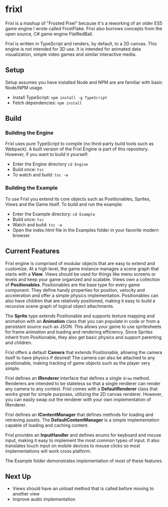 # frixl
Frixl is a mashup of "Frosted Pixel" because it's a reworking of an older ES5
game engine I wrote called FrostFlake. Frixl also borrows concepts from the open
source, C# game engine FlatRedBall.

Frixl is written in TypeScript and renders, by default, to a 2D canvas. This 
engine is not intended for 3D use. It is intended for animated data visualization,
simple video games and similar interactive media.

## Setup
Setup assumes you have installed Node and NPM are are familiar with basic Node/NPM usage.

- Install TypeScript: `npm install -g TypeScript`
- Fetch dependencies: `npm install`

## Build

### Building the Engine
Frixl uses pure TypeScript to compile (no third-party build tools such as Webpack). A built version of the Frixl Engine is part of this repository. However, if you want to build it yourself:

- Enter the Engine directory `cd Engine`
- Build once: `tsc`
- To watch and build: `tsc -w`

### Building the Example
To use Frixl you extend its core objects such as Positionables, Sprites, Views and the Game itself. To build and run the example:

- Enter the Example directory: `cd Example`
- Build once: `tsc`
- Watch and build: `tsc -w`
- Open the index.html file in the Examples folder in your favorite modern browser.


## Current Features
Frixl engine is comprised of modular objects that are easy to extend and customize. At a high level, the game instance manages a scene graph that starts with a **View**. Views should be used for things like menu screens or levels and keep your game organized and scalable. Views own a collection of **Positionables**. Positionables are the base type for every game component. They define handy properties for position, velocity and acceleration and offer a simple physics implementation. Positionables can also have children that are relatively positioned, making it easy to build a recursive scene graph of logical object attachments.

The **Sprite** type extends Positionable and supports texture mapping and animation with an **Animation** class that you can populate in code or from a persistant source such as JSON. This allows your game to use spritesheets for frame animation and loading and rendering efficiency. Since Sprites inherit from Positionable, they also get basic physics and support parenting and children.

Frixl offers a default **Camera** that extends Positionable, allowing the camera itself to have physics if desired! The camera can also be attached to any positionable, making tracking of game objects such as the player very simple.

Frixl defines an **IRenderer** interface that defines a single `draw` method. Renderers are intended to be stateless so that a single renderer can render any camera to any context. Frixl comes with a **DefaultRenderer** class that works great for simple purposes, utilizing the 2D canvas renderer. However, you can easily swap out the renderer with your own implementation of IRenderer.

Frixl defines an **IContentManager** that defines methods for loading and retrieving assets. The **DefaultContentManager** is a simple implementation capable of loading and caching content.

Frixl provides an **InputHandler** and defines enums for keyboard and mouse input, making it easy to implement the most common types of input. It also translates touch input on mobile devices to mouse clicks so most implementations will work cross platform.

The Example folder demonstrates implementation of most of these features.

## Next Up
- Views should have an unload method that is called before moving to another view
- Improve audio implementation
